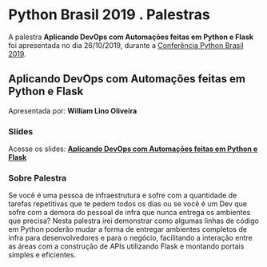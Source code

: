 # Python Brasil 2019 . Palestras


A palestra **Aplicando DevOps com Automações feitas em Python e Flask** foi apresentada no dia 26/10/2019, durante a [Conferência Python Brasil 2019](http://2019.pythonbrasil.org.br).


## Aplicando DevOps com Automações feitas em Python e Flask
Apresentada por: **William Lino Oliveira**

### Slides
Acesse os slides: **[Aplicando DevOps com Automações feitas em Python e Flask](./pybr2019-william-lino-oliveira-aplicando-devops-com-automacoes-feitas.pptx)**


### Sobre Palestra
Se você é uma pessoa de infraestrutura e sofre com a quantidade de tarefas repetitivas que te pedem todos os dias ou se você é um Dev que sofre com a demora do pessoal de infra que nunca entrega os ambientes que precisa? Nesta palestra irei demonstrar como algumas linhas de código em Python poderão mudar a forma de entregar ambientes completos de infra para desenvolvedores e para o negócio, facilitando a interação entre as áreas com a construção de APIs utilizando Flask e montando portais simples e eficientes.




